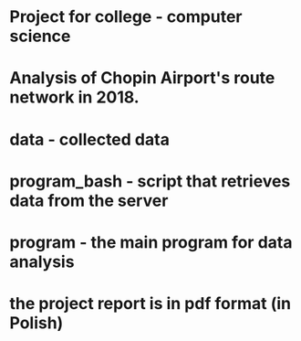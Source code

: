 # Project for college - computer science 
# Analysis of Chopin Airport's route network in 2018.
# data - collected data
# program_bash - script that retrieves data from the server
# program - the main program for data analysis
# the project report is in pdf format (in Polish)
